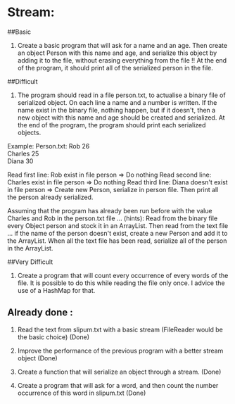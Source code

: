 # Stream:

##Basic
1. Create a basic program that will ask for a name and an age. Then create an object Person with this name and age, and serialize this object by adding it to the file, without erasing everything from the file !! 
At the end of the program, it should print all of the serialized person in the file.

##Difficult

1. The program should read in a file person.txt, to actualise a binary file of serialized object.
On each line a name and a number is written. If the name exist in the binary file, nothing happen, but if it doesn't, then a new object with this name and age should be created and serialized.
At the end of the program, the program should print each serialized objects.

Example:
Person.txt:
Rob 26  
Charles 25  
Diana 30  

Read first line: Rob exist in file person => Do nothing
Read second line: Charles exist in file person => Do nothing
Read third line: Diana doesn't exist in file person => Create new Person, serialize in person file.
Then print all the person already serialized.

Assuming that the program has already been run before with the value Charles and Rob in the person.txt file ...
(hints): Read from the binary file every Object person and stock it in an ArrayList. Then read from the text file ... if the name of the person doesn't exist, create a new Person and add it to the ArrayList. When all the text file has been read, serialize all of the person in the ArrayList.

##Very Difficult
1. Create a program that will count every occurrence of every words of the file.
It is possible to do this while reading the file only once. I advice the use of a HashMap for that.

## Already done :

1. Read the text from slipum.txt with a basic stream (FileReader would be the basic choice) (Done)
2. Improve the performance of the previous program with a better stream object (Done)
3. Create a function that will serialize an object through a stream. (Done)

4. Create a program that will ask for a word, and then count the number occurrence of this word in slipum.txt (Done)
